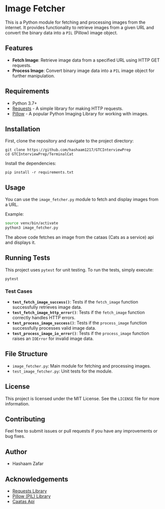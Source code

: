 # Image Fetcher

This is a Python module for fetching and processing images from the internet. It provides functionality to retrieve images from a given URL and convert the binary data into a `PIL` (Pillow) image object.

## Features

- **Fetch Image**: Retrieve image data from a specified URL using HTTP GET requests.
- **Process Image**: Convert binary image data into a `PIL` image object for further manipulation.

## Requirements

- Python 3.7+
- [Requests](https://docs.python-requests.org/en/master/) - A simple library for making HTTP requests.
- [Pillow](https://pillow.readthedocs.io/en/stable/) - A popular Python Imaging Library for working with images.

## Installation

First, clone the repository and navigate to the project directory:

```
git clone https://github.com/hashaam1217/GTCInterviewPrep
cd GTCInterviewPrep/TerminalCat
```

Install the dependencies:

```
pip install -r requirements.txt
```

## Usage

You can use the `image_fetcher.py` module to fetch and display images from a URL.

Example:

```bash
source venv/bin/activate
python3 image_fetcher.py
```

The above code fetches an image from the cataas (Cats as a service) api and displays it.

## Running Tests

This project uses `pytest` for unit testing. To run the tests, simply execute:

```
pytest
```

### Test Cases
- **`test_fetch_image_success()`**: Tests if the `fetch_image` function successfully retrieves image data.
- **`test_fetch_image_http_error()`**: Tests if the `fetch_image` function correctly handles HTTP errors.
- **`test_process_image_success()`**: Tests if the `process_image` function successfully processes valid image data.
- **`test_process_image_io_error()`**: Tests if the `process_image` function raises an `IOError` for invalid image data.

## File Structure

- `image_fetcher.py`: Main module for fetching and processing images.
- `test_image_fetcher.py`: Unit tests for the module.

## License

This project is licensed under the MIT License. See the `LICENSE` file for more information.

## Contributing

Feel free to submit issues or pull requests if you have any improvements or bug fixes.

## Author

- Hashaam Zafar

## Acknowledgements

- [Requests Library](https://docs.python-requests.org/en/master/)
- [Pillow (PIL) Library](https://pillow.readthedocs.io/en/stable/)
- [Caatas Api](https://cataas.com)
